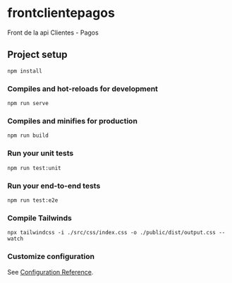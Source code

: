 # frontclientepagos
Front de la api Clientes - Pagos

## Project setup
```
npm install
```

### Compiles and hot-reloads for development
```
npm run serve
```

### Compiles and minifies for production
```
npm run build
```

### Run your unit tests
```
npm run test:unit
```

### Run your end-to-end tests
```
npm run test:e2e
```

### Compile Tailwinds
```
npx tailwindcss -i ./src/css/index.css -o ./public/dist/output.css --watch
```

### Customize configuration
See [Configuration Reference](https://cli.vuejs.org/config/).


